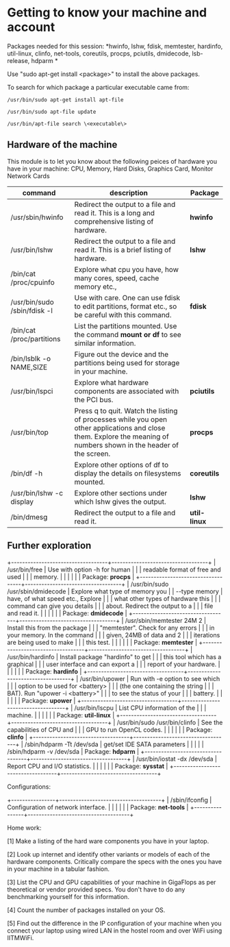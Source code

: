 # Getting to know your machine and account

Packages needed for this session: *hwinfo, lshw, fdisk, memtester, hardinfo, util-linux, clinfo, net-tools, coreutils, procps, pciutils, dmidecode, lsb-release, hdparm *

Use "sudo apt-get install \<package\>" to install the above packages.

To search for which package a particular executable came from:

    /usr/bin/sudo apt-get install apt-file

    /usr/bin/sudo apt-file update

    /usr/bin/apt-file search \<executable\>

## Hardware of the machine

This module is to let you know about the following peices of hardware
you have in your machine: CPU, Memory, Hard Disks, Graphics Card,
Monitor Network Cards

| command | description | Package |
| ------- | ---------- | ------- |
| /usr/sbin/hwinfo | Redirect the output to a file and read it. This is a long and comprehensive listing of hardware. | **hwinfo** |
| /usr/bin/lshw | Redirect the output to a file and read it. This is a brief listing of hardware. | **lshw** |
| /bin/cat /proc/cpuinfo | Explore what cpu you have, how many cores, speed, cache memory etc., | |
| /usr/bin/sudo /sbin/fdisk -l  | Use with care. One can use fdisk to edit partitions, format etc., so be careful with this command. | **fdisk** | 
| /bin/cat /proc/partitions  | List the partitions mounted. Use the command **mount **or** df** to see similar information. | |
| /bin/lsblk -o NAME,SIZE | Figure out the device and the partitions being used for storage in your machine. | |
| /usr/bin/lspci | Explore what hardware components are associated with the PCI bus. | **pciutils** | 
| /usr/bin/top | Press q to quit. Watch the listing of processes while you open other applications and close them. Explore the meaning of numbers shown in the header of the screen. |  **procps** |
| /bin/df -h | Explore other options of df to display the details on filesystems mounted. | **coreutils** |
| /usr/bin/lshw -c display | Explore other sections under which lshw gives the output. | **lshw** |
| /bin/dmesg | Redirect the output to a file and read it. | **util-linux** |

## Further exploration

+-----------------------------------+-----------------------------------+
| /usr/bin/free                     | Use with option -h for human      |
|                                   | readable format of free and used  |
|                                   | memory.                           |
|                                   |                                   |
|                                   | Package: **procps**               |
+-----------------------------------+-----------------------------------+
| /usr/bin/sudo /usr/sbin/dmidecode | Explore what type of memory you   |
| \--type memory                    | have, of what speed etc., Explore |
|                                   | what other types of hardware this |
|                                   | command can give you details      |
|                                   | about. Redirect the output to a   |
|                                   | file and read it.                 |
|                                   |                                   |
|                                   | Package: **dmidecode**            |
+-----------------------------------+-----------------------------------+
| /usr/sbin/memtester 24M 2         | Install this from the package     |
|                                   | "memtester". Check for any errors |
|                                   | in your memory. In the command    |
|                                   | given, 24MB of data and 2         |
|                                   | iterations are being used to make |
|                                   | this test.                        |
|                                   |                                   |
|                                   | Package: **memtester**            |
+-----------------------------------+-----------------------------------+
| /usr/bin/hardinfo                 | Install package "hardinfo" to get |
|                                   | this tool which has a graphical   |
|                                   | user interface and can export a   |
|                                   | report of your hardware.          |
|                                   |                                   |
|                                   | Package: **hardinfo**             |
+-----------------------------------+-----------------------------------+
| /usr/bin/upower                   | Run with -e option to see which   |
|                                   | option to be used for \<battery\> |
|                                   | (the one containing the string    |
|                                   | BAT). Run "upower -i \<battery\>" |
|                                   | to see the status of your         |
|                                   | battery.                          |
|                                   |                                   |
|                                   | Package: **upower**               |
+-----------------------------------+-----------------------------------+
| /usr/bin/lscpu                    | List CPU information of the       |
|                                   | machine.                          |
|                                   |                                   |
|                                   | Package: **util-linux**           |
+-----------------------------------+-----------------------------------+
| /usr/bin/sudo /usr/bin/clinfo     | See the capabilities of CPU and   |
|                                   | GPU to run OpenCL codes.          |
|                                   |                                   |
|                                   | Package: **clinfo**               |
+-----------------------------------+-----------------------------------+
| /sbin/hdparm -Tt /dev/sda         | get/set IDE SATA parameters       |
|                                   |                                   |
| /sbin/hdparm -v /dev/sda          | Package: **hdparm**               |
+-----------------------------------+-----------------------------------+
| /usr/bin/iostat -dx /dev/sda      | Report CPU and I/O statistics.    |
|                                   |                                   |
|                                   | Package: **sysstat**              |
+-----------------------------------+-----------------------------------+

Configurations:

+----------------+-------------------------------------+
| /sbin/ifconfig | Configuration of network interface. |
|                |                                     |
|                | Package: **net-tools**              |
+----------------+-------------------------------------+

Home work:

\[1\] Make a listing of the hard ware components you have in your
laptop.

\[2\] Look up internet and identify other variants or models of each of
the hardware components. Critically compare the specs with the ones you
have in your machine in a tabular fashion.

\[3\] List the CPU and GPU capabilities of your machine in GigaFlops as
per theoretical or vendor provided specs. You don't have to do any
benchmarking yourself for this information.

\[4\] Count the number of packages installed on your OS.

\[5\] Find out the difference in the IP configuration of your machine
when you connect your laptop using wired LAN in the hostel room and over
WiFi using IITMWiFi.
